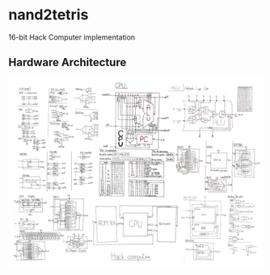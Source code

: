 # nand2tetris
16-bit Hack Computer implementation

## Hardware Architecture
![hardware achitecture](./hardwareArchitecture.jpg)
